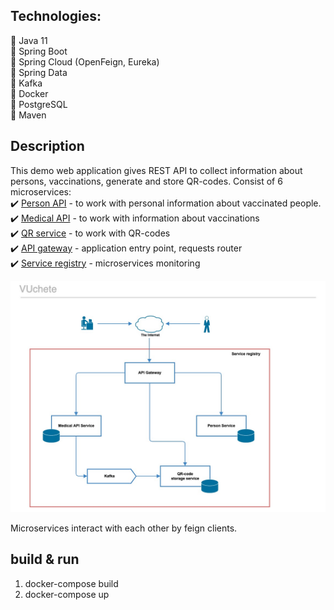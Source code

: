 ## Technologies:
:small_blue_diamond: Java 11  
:small_blue_diamond: Spring Boot  
:small_blue_diamond: Spring Cloud (OpenFeign, Eureka)  
:small_blue_diamond: Spring Data  
:small_blue_diamond: Kafka  
:small_blue_diamond: Docker  
:small_blue_diamond: PostgreSQL  
:small_blue_diamond: Maven  

## Description  
This demo web application gives REST API to collect information about persons, vaccinations, generate and store QR-codes.
Consist of 6 microservices:  
:heavy_check_mark: [Person API](person-api/README.md) - to work with personal information about vaccinated people.    
:heavy_check_mark: [Medical API](medical-api/README.md) - to work with information about vaccinations  
:heavy_check_mark: [QR service](qr-service/README.md) - to work with QR-codes  
:heavy_check_mark: [API gateway](api-gateway/README.md) - application entry point, requests router  
:heavy_check_mark: [Service registry](service-registry/README.md) - microservices monitoring  
  
![architecture](architecture.jpeg)  
  
Microservices interact with each other by feign clients.


## build & run
1) docker-compose build
2) docker-compose up
